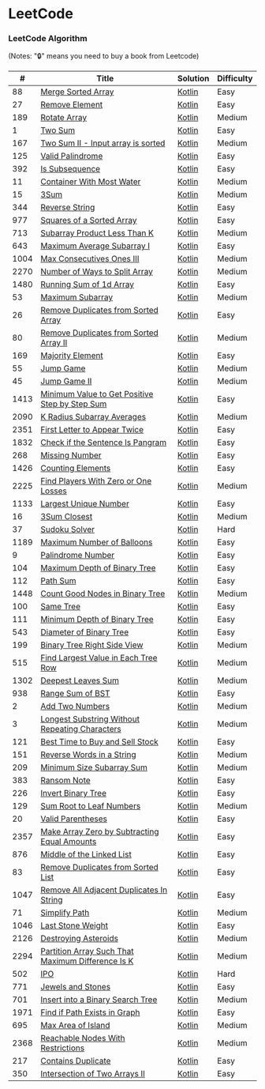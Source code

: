 LeetCode
========

### LeetCode Algorithm

(Notes: "🔒" means you need to buy a book from Leetcode)


| # | Title | Solution | Difficulty |
|---| ----- | -------- | ---------- |
|88|[Merge Sorted Array](https://leetcode.com/problems/merge-sorted-array/) | [Kotlin](./easy/merge-sorted-array/main.kt) |Easy|
|27|[Remove Element](https://leetcode.com/problems/remove-element/) | [Kotlin](./easy/remove-element/main.kt) |Easy|
|189|[Rotate Array](https://leetcode.com/problems/rotate-array/) | [Kotlin](./medium/rotate-array/main.kt) |Medium|
|1|[Two Sum](https://leetcode.com/problems/two-sum/) | [Kotlin](./easy/two-sum/main.kt) |Easy|
|167|[Two Sum II - Input array is sorted](https://leetcode.com/problems/two-sum-ii-input-array-is-sorted/) | [Kotlin](./medium/two-sum-2-array-is-sorted/main.kt) |Medium|
|125|[Valid Palindrome](https://leetcode.com/problems/valid-palindrome/) | [Kotlin](./easy/valid-palindrome/main.kt) |Easy|
|392|[Is Subsequence](https://leetcode.com/problems/is-subsequence/) | [Kotlin](./easy/is-subsequence/main.kt) |Easy|
|11|[Container With Most Water](https://leetcode.com/problems/container-with-most-water/) | [Kotlin](./medium/container-with-most-water/main.kt) |Medium|
|15|[3Sum](https://leetcode.com/problems/3sum/) | [Kotlin](./medium/3sum/main.kt) |Medium|
|344|[Reverse String](https://leetcode.com/problems/reverse-string/) | [Kotlin](./easy/reverse-string/main.kt) |Easy|
|977|[Squares of a Sorted Array](https://leetcode.com/problems/squares-of-a-sorted-array/) | [Kotlin](./easy/square-of-a-sorted-array/main.kt) |Easy|
|713|[Subarray Product Less Than K](https://leetcode.com/problems/subarray-product-less-than-k/) | [Kotlin](./medium/subarray-product-less-than-k/main.kt) |Medium|
|643|[Maximum Average Subarray I](https://leetcode.com/problems/maximum-average-subarray-i/) | [Kotlin](./easy/maximum-average-subarray-1/main.kt) |Easy|
|1004|[Max Consecutives Ones III](https://leetcode.com/problems/max-consecutive-ones-iii/) | [Kotlin](./medium/max-consecutive-ones-3/main.kt) |Medium|
|2270|[Number of Ways to Split Array](https://leetcode.com/problems/number-of-ways-to-split-array/) | [Kotlin](./medium/number-of-ways-to-split-array/main.kt) |Medium|
|1480|[Running Sum of 1d Array](https://leetcode.com/problems/running-sum-of-1d-array/) | [Kotlin](./easy/running-sum-of-1d-array/main.kt) |Easy|
|53|[Maximum Subarray](https://leetcode.com/problems/maximum-subarray) | [Kotlin](./medium/max-subarray/main.kt) |Medium|
|26|[Remove Duplicates from Sorted Array](https://leetcode.com/problems/remove-duplicates-from-sorted-array) | [Kotlin](./easy/remove-duplicates-from-sorted-array/main.kt) |Easy|
|80|[Remove Duplicates from Sorted Array II](https://leetcode.com/problems/remove-duplicates-from-sorted-array-ii) | [Kotlin](./medium/remove-duplicates-from-sorted-array-2/main.kt) |Medium|
|169|[Majority Element](https://leetcode.com/problems/majority-element/) | [Kotlin](./easy/majority-element/main.kt) |Easy|
|55|[Jump Game](https://leetcode.com/problems/jump-game) | [Kotlin](./medium/jump-game/main.kt) |Medium|
|45|[Jump Game II](https://leetcode.com/problems/jump-game-ii) | [Kotlin](./medium/jump-game-ii/main.kt) |Medium|
|1413|[Minimum Value to Get Positive Step by Step Sum](https://leetcode.com/problems/minimum-value-to-get-positive-step-by-step-sum/) | [Kotlin](./easy/minimum-value-to-get-positive-step-by-step-sum/main.kt) |Easy|
|2090|[K Radius Subarray Averages](https://leetcode.com/problems/k-radius-subarray-averages/) | [Kotlin](./medium/k-radius-subarray-averages/main.kt) |Medium|
|2351|[First Letter to Appear Twice](https://leetcode.com/problems/first-letter-to-appear-twice/) | [Kotlin](./easy/first-letter-to-appear-twice/main.kt) |Easy|
|1832|[Check if the Sentence Is Pangram](https://leetcode.com/problems/check-if-the-sentence-is-pangram/) | [Kotlin](./easy/check-if-the-sentence-is-pangram/main.kt) |Easy|
|268|[Missing Number](https://leetcode.com/problems/missing-number/d) | [Kotlin](./easy/missing-number/main.kt) |Easy|
|1426|[Counting Elements](https://leetcode.com/problems/counting-elements/) | [Kotlin](./easy/counting-elements/main.kt) |Easy| 
|2225|[Find Players With Zero or One Losses](https://leetcode.com/problems/find-players-with-zero-or-one-losses) | [Kotlin](./medium/find-players-with-zero-or-one-losses/main.kt) |Medium| 
|1133|[Largest Unique Number](https://leetcode.com/problems/largest-unique-number/) | [Kotlin](./easy/largest-unique-number/main.kt) |Easy| 
|16|[3Sum Closest](https://leetcode.com/problems/3sum-closest/) | [Kotlin](./medium/3sum-closest/main.kt) |Medium|
|37|[Sudoku Solver](https://leetcode.com/problems/sudoku-solver/) | [Kotlin](./hard/sodoku-solver/main.kt) |Hard|
|1189|[Maximum Number of Balloons](https://leetcode.com/problems/maximum-number-of-balloons/) | [Kotlin](./easy/maximum-number-of-balloons/main.kt) |Easy| 
|9|[Palindrome Number](https://leetcode.com/problems/palindrome-number/) | [Kotlin](./easy/palindrome-number/main.kt) |Easy| 
|104|[Maximum Depth of Binary Tree](https://leetcode.com/problems/maximum-depth-of-binary-tree/) | [Kotlin](./easy/maximum-depth-of-binary-tree/main.kt) |Easy| 
|112|[Path Sum](https://leetcode.com/problems/path-sum/) | [Kotlin](./easy/path-sum/main.kt) |Easy| 
|1448|[Count Good Nodes in Binary Tree](https://leetcode.com/problems/count-good-nodes-in-binary-tree/) | [Kotlin](./medium/count-good-nodes-in-binary-tree/main.kt) |Medium| 
|100|[Same Tree](https://leetcode.com/problems/same-tree/) | [Kotlin](./easy/same-tree/main.kt) |Easy| 
|111|[Minimum Depth of Binary Tree](https://leetcode.com/problems/minimum-depth-of-binary-tree/) | [Kotlin](./easy/minimum-depth-of-binary-tree/main.kt) |Easy| 
|543|[Diameter of Binary Tree](https://leetcode.com/problems/diameter-of-binary-tree/) | [Kotlin](./easy/diameter-of-binary-tree/main.kt) |Easy| 
|199|[Binary Tree Right Side View](https://leetcode.com/problems/binary-tree-right-side-view/) | [Kotlin](./medium/binary-tree-right-side-view/main.kt) |Medium|
|515|[Find Largest Value in Each Tree Row](https://leetcode.com/problems/find-largest-value-in-each-tree-row/) | [Kotlin](./medium/find-largest-value-in-each-tree-row/main.kt) |Medium|
|1302|[Deepest Leaves Sum](https://leetcode.com/problems/deepest-leaves-sum/) | [Kotlin](./medium/deepest-leaves-sum/main.kt) |Medium|
|938|[Range Sum of BST](https://leetcode.com/problems/range-sum-of-bst/) | [Kotlin](./easy/range-sum-of-bst/main.kt) |Easy|
|2|[Add Two Numbers](https://leetcode.com/problems/add-two-numbers/) | [Kotlin](./medium/add-two-numbers/main.kt) |Medium|
|3|[Longest Substring Without Repeating Characters](https://leetcode.com/problems/longest-substring-without-repeating-characters/) | [Kotlin](./medium/longest-substring-without-repeating-characters/main.kt) |Medium|
|121|[Best Time to Buy and Sell Stock](https://leetcode.com/problems/best-time-to-buy-and-sell-stock/) | [Kotlin](./easy/best-time-to-buy-and-sell-stock/main.kt) |Easy|
|151|[Reverse Words in a String](https://leetcode.com/problems/reverse-words-in-a-string/) | [Kotlin](./medium/reverse-words-in-a-string/main.kt) |Medium|
|209|[Minimum Size Subarray Sum](https://leetcode.com/problems/minimum-size-subarray-sum/) | [Kotlin](./medium/minimum-size-subarray-sum/main.kt) |Medium|
|383|[Ransom Note](https://leetcode.com/problems/ransom-note/) | [Kotlin](./easy/ransom-note/main.kt) |Easy|
|226|[Invert Binary Tree](https://leetcode.com/problems/invert-binary-tree/) | [Kotlin](./easy/invert-binary-tree/main.kt) |Easy|
|129|[Sum Root to Leaf Numbers](https://leetcode.com/problems/sum-root-to-leaf-numbers/) | [Kotlin](./medium/sum-root-to-leaf-numbers/main.kt) |Medium|
|20|[Valid Parentheses](https://leetcode.com/problems/valid-parentheses/) | [Kotlin](./easy/valid-parentheses/main.kt) |Easy|
|2357|[Make Array Zero by Subtracting Equal Amounts](https://leetcode.com/problems/make-array-zero-by-subtracting-equal-amounts/) | [Kotlin](./easy/make-array-zero-by-subtracting-equal-amounts/main.kt) |Easy|
|876|[Middle of the Linked List](https://leetcode.com/problems/middle-of-the-linked-list) | [Kotlin](./easy/middle-of-the-linked-list/main.kt) |Easy|
|83|[Remove Duplicates from Sorted List](https://leetcode.com/problems/remove-duplicates-from-sorted-list/) | [Kotlin](./easy/remove-duplicates-from-sorted-list/main.kt) |Easy|
|1047|[Remove All Adjacent Duplicates In String](https://leetcode.com/problems/remove-all-adjacent-duplicates-in-string/) | [Kotlin](./easy/remove-all-adjacent-duplicates-in-string/main.kt) |Easy|
|71|[Simplify Path](https://leetcode.com/problems/simplify-path/) | [Kotlin](./medium/simplify-path/main.kt) |Medium|
|1046|[Last Stone Weight](https://leetcode.com/problems/last-stone-weight/) | [Kotlin](./easy/last-stone-weight/main.kt) |Easy|
|2126|[Destroying Asteroids](https://leetcode.com/problems/destroying-asteroids/) | [Kotlin](./medium/destroying-asteroids/main.kt) |Medium|
|2294|[Partition Array Such That Maximum Difference Is K](https://leetcode.com/problems/partition-array-such-that-maximum-difference-is-k/) | [Kotlin](./medium/partition-array-such-that-maximum-difference-is-k/main.kt) |Medium|
|502|[IPO](https://leetcode.com/problems/ipo/) | [Kotlin](./hard/ipo/main.kt) |Hard|
|771|[Jewels and Stones](https://leetcode.com/problems/jewels-and-stones/) | [Kotlin](./easy/jewels-and-stones/main.kt) |Easy|
|701|[Insert into a Binary Search Tree](https://leetcode.com/problems/insert-into-a-binary-search-tree) | [Kotlin](./medium/insert-into-a-binary-search-tree/main.kt) |Medium|
|1971|[Find if Path Exists in Graph](https://leetcode.com/problems/find-if-path-exists-in-graph/) | [Kotlin](./easy/find-if-path-exists-in-graph/main.kt) |Easy|
|695|[Max Area of Island](https://leetcode.com/problems/max-area-of-island) | [Kotlin](./medium/max-area-of-island/main.kt) |Medium|
|2368|[Reachable Nodes With Restrictions](https://leetcode.com/problems/reachable-nodes-with-restrictions) | [Kotlin](./medium/reachable-nodes-with-restrictions/main.kt) |Medium|
|217|[Contains Duplicate](https://leetcode.com/problems/contains-duplicate) | [Kotlin](./easy/contains-duplicate/main.kt) |Easy|
|350|[Intersection of Two Arrays II](https://leetcode.com/problems/intersection-of-two-arrays-ii) | [Kotlin](./easy/intersection-of-two-arrays-ii/main.kt) |Easy|